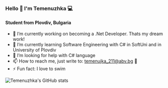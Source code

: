 ### Hello 👋 I'm Temenuzhka 💻

   #### Student from Plovdiv, Bulgaria


- 🔭 I’m currently working on becoming a .Net Developer. Thats my dream work!
- 🌱 I’m currently learning Software Engineering with C# in SoftUni and in University of Plovdiv
- 🤔 I’m looking for help with C# language
- 📫 How to reach me, just write to: temenujka_211@abv.bg 📩
- ⚡ Fun fact: I love to swim

![Temenuzhka's GitHub stats](https://github-readme-stats.vercel.app/api?username=TemenuzhkaG&show_icons=true&theme=tokyonight)


